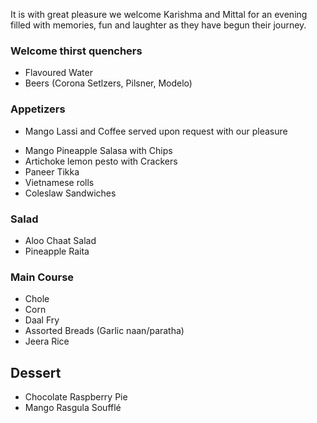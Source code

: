 It is with great pleasure we welcome Karishma and Mittal for an evening filled with memories, fun and laughter as they have begun their journey.

### Welcome thirst quenchers

- Flavoured Water
- Beers (Corona Setlzers, Pilsner, Modelo)

### Appetizers

* Mango Lassi and Coffee served upon request with our pleasure 

- Mango Pineapple Salasa with Chips
- Artichoke lemon pesto with Crackers
- Paneer Tikka
- Vietnamese rolls 
- Coleslaw Sandwiches


### Salad 

-  Aloo Chaat Salad
- Pineapple Raita


### Main Course 

- Chole
- Corn
- Daal Fry
- Assorted Breads (Garlic naan/paratha)
- Jeera Rice

## Dessert

- Chocolate Raspberry Pie 
- Mango Rasgula Soufflé
